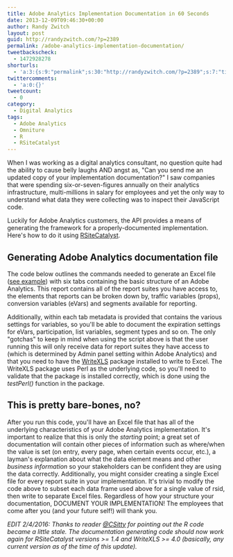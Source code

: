 ```yaml
---
title: Adobe Analytics Implementation Documentation in 60 Seconds
date: 2013-12-09T09:46:30+00:00
author: Randy Zwitch
layout: post
guid: http://randyzwitch.com/?p=2389
permalink: /adobe-analytics-implementation-documentation/
tweetbackscheck:
  - 1472928278
shorturls:
  - 'a:3:{s:9:"permalink";s:30:"http://randyzwitch.com/?p=2389";s:7:"tinyurl";s:26:"http://tinyurl.com/n4wxt7l";s:4:"isgd";s:19:"http://is.gd/M4p8qy";}'
twittercomments:
  - 'a:0:{}'
tweetcount:
  - 0
category:
  - Digital Analytics
tags:
  - Adobe Analytics
  - Omniture
  - R
  - RSiteCatalyst
---
```

When I was working as a digital analytics consultant, no question quite had the ability to cause belly laughs AND angst as, "Can you send me an updated copy of your implementation documentation?" I saw companies that were spending six-or-seven-figures annually on their analytics infrastructure, multi-millions in salary for employees and yet the only way to understand what data they were collecting was to inspect their JavaScript code.

Luckily for Adobe Analytics customers, the API provides a means of generating the framework for a properly-documented implementation. Here's how to do it using <a title="RSiteCatalyst CRAN" href="http://cran.r-project.org/web/packages/RSiteCatalyst/index.html" target="_blank">RSiteCatalyst</a>.



## Generating Adobe Analytics documentation file

The code below outlines the commands needed to generate an Excel file (<a title="Example Excel file Adobe Analytics Documentation" href="http://randyzwitch.com/wp-content/uploads/2013/12/adobe_analytics_implementation_doc.xlsx" target="_blank">see example</a>) with six tabs containing the basic structure of an Adobe Analytics. This report contains all of the report suites you have access to, the elements that reports can be broken down by, traffic variables (props), conversion variables (eVars) and segments available for reporting.

Additionally, within each tab metadata is provided that contains the various settings for variables, so you'll be able to document the expiration settings for eVars, participation, list variables, segment types and so on. The only "gotchas" to keep in mind when using the script above is that the user running this will only receive data for report suites they have access to (which is determined by Admin panel setting within Adobe Analytics) and that you need to have the <a title="WriteXLS" href="http://cran.r-project.org/web/packages/WriteXLS/index.html" target="_blank">WriteXLS</a> package installed to write to Excel. The WriteXLS package uses Perl as the underlying code, so you'll need to validate that the package is installed correctly, which is done using the _testPerl()_ function in the package.





## This is pretty bare-bones, no?

After you run this code, you'll have an Excel file that has all of the underlying characteristics of your Adobe Analytics implementation. It's important to realize that this is only the _starting_ point; a great set of documentation will contain other pieces of information such as where/when the value is set (on entry, every page, when certain events occur, etc.), a layman's explanation about what the data element means and other _business information_ so your stakeholders can be confident they are using the data correctly. Additionally, you might consider creating a single Excel file for every report suite in your implementation. It's trivial to modify the code above to subset each data frame used above for a single value of rsid, then write to separate Excel files. Regardless of how your structure your documentation, DOCUMENT YOUR IMPLEMENTATION! The employees that come after you (and your future self!) will thank you.

_EDIT 2/4/2016: Thanks to reader <a href="https://twitter.com/CSitty" target="_blank">@CSitty</a> for pointing out the R code became a little stale. The documentation generating code should now work again for RSiteCatalyst versions >= 1.4 and WriteXLS >= 4.0 (basically, any current version as of the time of this update)._
